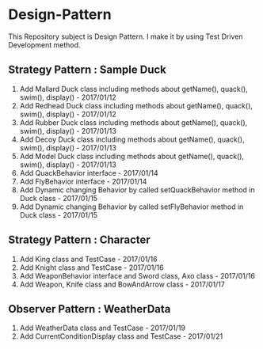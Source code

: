 # Design-Pattern
This Repository subject is Design Pattern. I make it by using Test Driven Development method.

## Strategy Pattern : Sample Duck
1. Add Mallard Duck class including methods about getName(), quack(), swim(), display() - 2017/01/12
2. Add Redhead Duck class including methods about getName(), quack(), swim(), display() - 2017/01/12
3. Add Rubber Duck class including methods about getName(), quack(), swim(), display() - 2017/01/13
4. Add Decoy Duck class including methods about getName(), quack(), swim(), display() - 2017/01/13
5. Add Model Duck class including methods about getName(), quack(), swim(), display() - 2017/01/13
6. Add QuackBehavior interface - 2017/01/14
7. Add FlyBehavior interface - 2017/01/14
8. Add Dynamic changing Behavior by called setQuackBehavior method in Duck class - 2017/01/15
9. Add Dynamic changing Behavior by called setFlyBehavior method in Duck class - 2017/01/15

## Strategy Pattern : Character
1. Add King class and TestCase - 2017/01/16
2. Add Knight class and TestCase - 2017/01/16
3. Add WeaponBehavior interface and Sword class, Axo class - 2017/01/16
4. Add Weapon, Knife class and BowAndArrow class - 2017/01/17

## Observer Pattern : WeatherData
1. Add WeatherData class and TestCase - 2017/01/19
2. Add CurrentConditionDisplay class and TestCase - 2017/01/21
